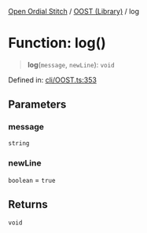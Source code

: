 [Open Ordial Stitch](../../README.md) / [OOST (Library)](../README.md) / log

# Function: log()

> **log**(`message`, `newLine`): `void`

Defined in: [cli/OOST.ts:353](https://github.com/open-ordinal/open-ordinal-stitch/blob/827f87564b824cc51a6036c6df1893971614aa24/src/cli/OOST.ts#L353)

## Parameters

### message

`string`

### newLine

`boolean` = `true`

## Returns

`void`
